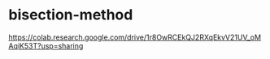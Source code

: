 # bisection-method
https://colab.research.google.com/drive/1r8OwRCEkQJ2RXqEkvV21UV_oMAqiK53T?usp=sharing
